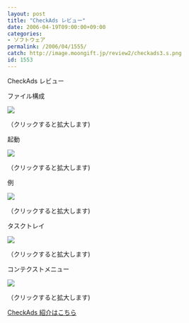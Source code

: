 ```yaml
---
layout: post
title: "CheckAds レビュー"
date: 2006-04-19T09:00:00+09:00
categories:
- ソフトウェア
permalink: /2006/04/1555/
catch: http://image.moongift.jp/review2/checkads3.s.png
id: 1553
---
```

CheckAds レビュー  
<!--more-->

ファイル構成

  

[![](http://image.moongift.jp/review2/checkads1.s.png)](http://image.moongift.jp/review2/checkads1.png)  
  
（クリックすると拡大します)

  

起動

  

[![](http://image.moongift.jp/review2/checkads2.s.png)](http://image.moongift.jp/review2/checkads2.png)  
  
（クリックすると拡大します)

  

例

  

[![](http://image.moongift.jp/review2/checkads3.s.png)](http://image.moongift.jp/review2/checkads3.png)  
  
（クリックすると拡大します)

  

タスクトレイ

  

[![](http://image.moongift.jp/review2/checkads5.s.png)](http://image.moongift.jp/review2/checkads5.png)  
  
（クリックすると拡大します)

  

コンテクストメニュー

  

[![](http://image.moongift.jp/review2/checkads6.s.png)](http://image.moongift.jp/review2/checkads6.png)  
  
（クリックすると拡大します)

  

[CheckAds 紹介はこちら](http://fw.moongift.jp/intro/i-1548.html)

